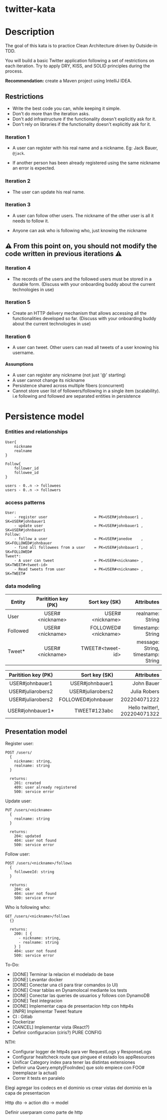 # twitter-kata


# Description #
The goal of this kata is to practice Clean Architecture driven by Outside-in TDD.

You will build a basic Twitter application following a set of restrictions on each iteration. Try to apply DRY, KISS, and SOLID principles during the process.

**Recommendation:** create a Maven project using IntelliJ IDEA.

## Restrictions 
- Write the best code you can, while keeping it simple.
- Don't do more than the iteration asks.
- Don't add infrastructure if the functionality doesn't explicitly ask for it.
- Don't rely on libraries if the functionality doesn't explicitly ask for it. 

### Iteration 1

* A user can register with his real name and a nickname. Eg: Jack Bauer, `@jack`.

* If another person has been already registered using the same nickname an error is expected.

### Iteration 2

* The user can update his real name.

### Iteration 3

* A user can follow other users. The nickname of the other user is all it needs to follow it. 

* Anyone can ask who is following who, just knowing the nickname

:warning: From this point on, you should not modify the code written in previous iterations :warning:
---

### Iteration 4

* The records of the users and the followed users must be stored in a durable form. (Discuss with your onboarding buddy about the current technologies in use)

### Iteration 5

* Create an HTTP delivery mechanism that allows accessing all the functionalities developed so far. (Discuss with your onboarding buddy about the current technologies in use)

### Iteration 6

* A user can tweet. Other users can read all tweets of a user knowing his username.


#### Assumptions
 - A user can register any nickname (not just '@' starting)
 - A user cannot change its nickname
 - Persistence shared across multiple fibers (concurrent)
 - Cannot store user list of followers/following in a single item (scalability). 
    i.e following and followed are separated entities in persistence

# Persistence model 
    
### Entities and relationships

    User{
        nickname
        realname
    }

    Follow{
        follower_id
        followee_id
    }

    users - 0..n -> followees
    users - 0..n -> followers

### access patterns

    User:
        - register user                     = PK=USER#johnbauer1 , SK=USER#johnbauer1
        - update user                       = PK=USER#johnbauer1 , SK=USER#johnbauer1
    Follow:
        - follow a user                     = PK=USER#janedoe    , SK=FOLLOWED#johnbauer
        - find all followees from a user    = PK=USER#johnbauer1 , SK=FOLLOWED#
    Tweet*:
        - A user can tweet                  = PK=USER#<nickname> , SK=TWEET#<tweet-id>
        - Read tweets from user             = PK=USER#<nickname> , SK=TWEET#

### data modeling

| Entity   | Paritition key (PK) |        Sort key (SK) |                              Attributes |
|----------|:-------------------:|---------------------:|----------------------------------------:|
| User     |  USER#\<nickname>   |     USER#\<nickname> |                        realname: String |
| Followed |  USER#\<nickname>   | FOLLOWED#\<nickname> |                       timestamp: String | max= 400kb
| Tweet*   |  USER#\<nickname>   |    TWEET#\<tweet-id> | message: String,<br/> timestamp: String |



| Paritition key (PK) |      Sort key (SK) |                   Attributes |
|:-------------------:|-------------------:|-----------------------------:|
|   USER#johnbauer1   |    USER#johnbauer1 |                   John Bauer |
|  USER#juliarobers2  |  USER#juliarobers2 |                 Julia Robers |
|  USER#juliarobers2  | FOLLOWED#johnbauer |                 202204071222 |
|  USER#johnbauer1*   |       TWEET#123abc | Hello twitter!, 202204071322 |


## Presentation model 

Register user: 
```
POST /users/
  {
    nickname: string,
    realname: string
  }
  
  returns:
    201: created
    409: user already registered
    500: service error
```
Update user: 
```
PUT /users/<nickname>
  {
    realname: string
  }
  
  returns:
    204: updated
    404: user not found 
    500: service error
```

Follow user: 
```
POST /users/<nickname>/follows
  {
    followeeId: string
  }
  
  returns:
    204: ok
    404: user not found 
    500: service error
```

Who is following who: 
```
GET /users/<nickname>/follows
  {}
  
  returns:
    200: [ {
      - nickname: string,
      - realname: string
    } ]
    404: user not found
    500: service error
```



To-Do:
- [DONE] Terminar la relacion el modelado de base
- [DONE] Levantar docker
- [DONE] Conectar una cli para tirar comandos (o UI)
- [DONE] Crear tablas en Dynamolocal mediante los tests
- [DONE] Conectar las queries de usuarios y follows con DynamoDB
- [DONE] Test integracion
- [DONE] Implementar capa de presentacion http con http4s
- [INPR] Implementar Tweet feature
- CI : Gitlab
- Dockerizar
- [CANCEL] Implementar vista (React?)
- Definir configuracion (ciris?) PURE CONFIG 

NTH:
- Configurar logger de http4s para ver RequestLogs y ResponseLogs
- Configurar healtcheck route que pinguee el estado los appResources
- Unificar Category index para tener las distintas extensiones
- Definir una Query.empty[FooIndex] que solo empiece con FOO# (reemplazar la actual)
- Correr it tests en paralelo

Elegi agregar los codecs en el dominio vs crear vistas del dominio en la capa de presentacion

Http dto -> action dto -> model 

Definir userparam como parte de http